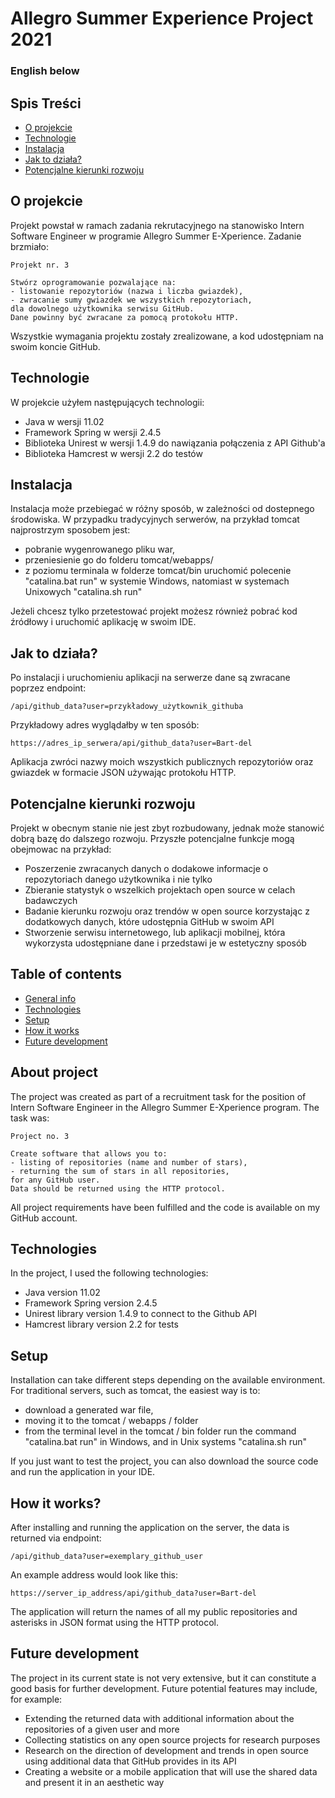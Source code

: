 # Allegro Summer Experience Project 2021


### English below


## Spis Treści
* [O projekcie](#o-projekcie)
* [Technologie](#technologie)
* [Instalacja](#instalacja)
* [Jak to działa?](#jak-to-działa)
* [Potencjalne kierunki rozwoju](#potencjalne-kierunki-rozwoju)

## O projekcie

Projekt powstał w ramach zadania rekrutacyjnego na stanowisko Intern Software Engineer w programie Allegro Summer E-Xperience. Zadanie brzmiało:

```
Projekt nr. 3

Stwórz oprogramowanie pozwalające na:
- listowanie repozytoriów (nazwa i liczba gwiazdek),
- zwracanie sumy gwiazdek we wszystkich repozytoriach,
dla dowolnego użytkownika serwisu GitHub.
Dane powinny być zwracane za pomocą protokołu HTTP.
```

Wszystkie wymagania projektu zostały zrealizowane, a kod udostępniam na swoim koncie GitHub.

## Technologie

W projekcie użyłem następujących technologii:

* Java w wersji 11.02
* Framework Spring w wersji 2.4.5
* Biblioteka Unirest w wersji 1.4.9 do nawiązania połączenia z API Github'a
* Biblioteka Hamcrest w wersji 2.2 do testów  

## Instalacja

Instalacja może przebiegać w różny sposób, w zależności od dostepnego środowiska. W przypadku tradycyjnych serwerów, na przykład tomcat najprostrzym sposobem jest:

* pobranie wygenrowanego pliku war,
* przeniesienie go do folderu tomcat/webapps/
* z poziomu terminala w folderze tomcat/bin uruchomić polecenie "catalina.bat run" w systemie Windows, natomiast w systemach Unixowych "catalina.sh run"

Jeżeli chcesz tylko przetestować projekt możesz również pobrać kod źródłowy i uruchomić aplikację w swoim IDE.

## Jak to działa?

Po instalacji i uruchomieniu aplikacji na serwerze dane są zwracane poprzez endpoint:
```
/api/github_data?user=przykładowy_użytkownik_githuba
```

Przykładowy adres wyglądałby w ten sposób:
```
https://adres_ip_serwera/api/github_data?user=Bart-del
```
Aplikacja zwróci nazwy moich wszystkich publicznych repozytoriów oraz gwiazdek w formacie JSON używając protokołu HTTP.

## Potencjalne kierunki rozwoju

Projekt w obecnym stanie nie jest zbyt rozbudowany, jednak może stanowić dobrą bazę do dalszego rozwoju. Przyszłe potencjalne funkcje mogą obejmowac na przykład:
* Poszerzenie zwracanych danych o dodakowe informacje o repozytoriach danego użytkownika i nie tylko
* Zbieranie statystyk o wszelkich projektach open source w celach badawczych
* Badanie kierunku rozwoju oraz trendów w open source korzystając z dodatkowych danych, które udostępnia GitHub w swoim API
* Stworzenie serwisu internetowego, lub aplikacji mobilnej, która wykorzysta udostępniane dane i przedstawi je w estetyczny sposób


## Table of contents
* [General info](#about-project)
* [Technologies](#technologies)
* [Setup](#setup)
* [How it works](#how-it-works)
* [Future development](#future-development)

## About project

The project was created as part of a recruitment task for the position of Intern Software Engineer in the Allegro Summer E-Xperience program. The task was:

```
Project no. 3

Create software that allows you to:
- listing of repositories (name and number of stars),
- returning the sum of stars in all repositories,
for any GitHub user.
Data should be returned using the HTTP protocol. 
```

All project requirements have been fulfilled and the code is available on my GitHub account. 
	
## Technologies

In the project, I used the following technologies:

* Java version 11.02
* Framework Spring version 2.4.5
* Unirest library version 1.4.9 to connect to the Github API 
* Hamcrest library version 2.2 for tests
	
## Setup

Installation can take different steps depending on the available environment. For traditional servers, such as tomcat, the easiest way is to:

* download a generated war file,
* moving it to the tomcat / webapps / folder
* from the terminal level in the tomcat / bin folder run the command "catalina.bat run" in Windows, and in Unix systems "catalina.sh run"

If you just want to test the project, you can also download the source code and run the application in your IDE.

## How it works?

After installing and running the application on the server, the data is returned via endpoint:
```
/api/github_data?user=exemplary_github_user
```

An example address would look like this:
```
https://server_ip_address/api/github_data?user=Bart-del
```
The application will return the names of all my public repositories and asterisks in JSON format using the HTTP protocol. 

## Future development

The project in its current state is not very extensive, but it can constitute a good basis for further development. Future potential features may include, for example:
* Extending the returned data with additional information about the repositories of a given user and more
* Collecting statistics on any open source projects for research purposes
* Research on the direction of development and trends in open source using additional data that GitHub provides in its API
* Creating a website or a mobile application that will use the shared data and present it in an aesthetic way 